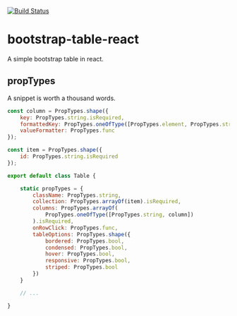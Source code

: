 [![Build Status](https://travis-ci.org/staticdeploy/bootstrap-table-react.svg?branch=master)](https://travis-ci.org/staticdeploy/bootstrap-table-react)

# bootstrap-table-react

A simple bootstrap table in react.

## propTypes

A snippet is worth a thousand words.

```js
const column = PropTypes.shape({
    key: PropTypes.string.isRequired,
    formattedKey: PropTypes.oneOfType([PropTypes.element, PropTypes.string]),
    valueFormatter: PropTypes.func
});

const item = PropTypes.shape({
    id: PropTypes.string.isRequired
});

export default class Table {

    static propTypes = {
        className: PropTypes.string,
        collection: PropTypes.arrayOf(item).isRequired,
        columns: PropTypes.arrayOf(
            PropTypes.oneOfType([PropTypes.string, column])
        ).isRequired,
        onRowClick: PropTypes.func,
        tableOptions: PropTypes.shape({
            bordered: PropTypes.bool,
            condensed: PropTypes.bool,
            hover: PropTypes.bool,
            responsive: PropTypes.bool,
            striped: PropTypes.bool
        })
    }

    // ...

}
```
